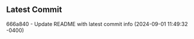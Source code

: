 
## Latest Commit
666a840 - Update README with latest commit info (2024-09-01 11:49:32 -0400) <Yunxi-Zhou>
